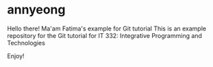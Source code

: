 # annyeong
Hello there!
Ma'am Fatima's example for Git tutorial
This is an example repository for the Git tutorial for IT 332: Integrative Programming and Technologies

Enjoy!


